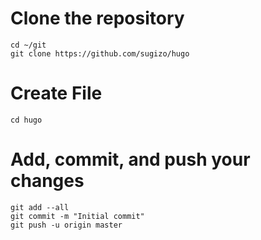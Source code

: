 # Clone the repository
	cd ~/git
	git clone https://github.com/sugizo/hugo

# Create File
	cd hugo

# Add, commit, and push your changes
	git add --all
	git commit -m "Initial commit"
	git push -u origin master

